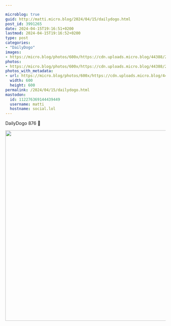 ```yaml
---

microblog: true
guid: http://matti.micro.blog/2024/04/15/dailydogo.html
post_id: 3991265
date: 2024-04-15T19:16:51+0200
lastmod: 2024-04-15T19:16:52+0200
type: post
categories:
- "DailyDogo"
images:
- https://micro.blog/photos/600x/https://cdn.uploads.micro.blog/44388/2024/04efc44a18ff4c9ab186dbe325fa4b13.jpg
photos:
- https://micro.blog/photos/600x/https://cdn.uploads.micro.blog/44388/2024/04efc44a18ff4c9ab186dbe325fa4b13.jpg
photos_with_metadata:
- url: https://micro.blog/photos/600x/https://cdn.uploads.micro.blog/44388/2024/04efc44a18ff4c9ab186dbe325fa4b13.jpg
  width: 600
  height: 600
permalink: /2024/04/15/dailydogo.html
mastodon:
  id: 112276369144439449
  username: matti
  hostname: social.lol
---
```

DailyDogo 876 🐶

<img src="/media/uploads/2024/04efc44a18ff4c9ab186dbe325fa4b13.jpg" width="600" height="600" alt="" />
